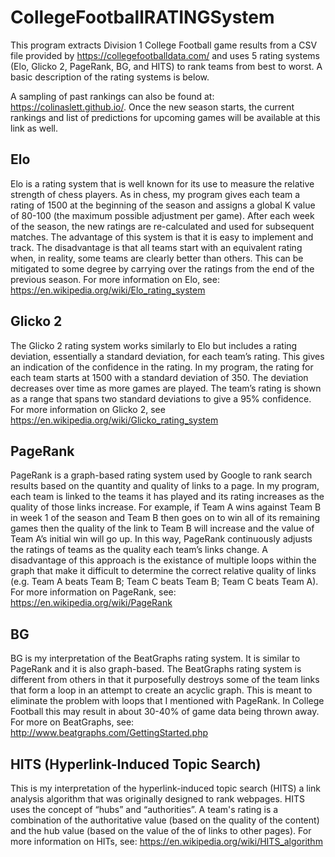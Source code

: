 # CollegeFootballRATINGSystem

This program extracts Division 1 College Football game results from a CSV file provided by https://collegefootballdata.com/ and uses 5 rating systems (Elo, Glicko 2, PageRank, BG, and HITS) to rank teams from best to worst. A basic description of the rating systems is below.

A sampling of past rankings can also be found at: https://colinaslett.github.io/.  Once the new season starts, the current rankings and list of predictions for upcoming games will be available at this link as well.

## Elo

Elo is a rating system that is well known for its use to measure the relative strength of chess players. As in chess, my program gives each team a rating of 1500 at the beginning of the season and assigns a global K value of 80-100 (the maximum possible adjustment per game). After each week of the season, the new ratings are re-calculated and used for subsequent matches. The advantage of this system is that it is easy to implement and track. The disadvantage is that all teams start with an equivalent rating when, in reality, some teams are clearly better than others. This can be mitigated to some degree by carrying over the ratings from the end of the previous season. For more information on Elo, see: https://en.wikipedia.org/wiki/Elo_rating_system

## Glicko 2

The Glicko 2 rating system works similarly to Elo but includes a rating deviation, essentially a standard deviation, for each team’s rating. This gives an indication of the confidence in the rating. In my program, the rating for each team starts at 1500 with a standard deviation of 350. The deviation decreases over time as more games are played. The team’s rating is shown as a range that spans two standard deviations to give a 95% confidence. For more information on Glicko 2, see https://en.wikipedia.org/wiki/Glicko_rating_system

## PageRank

PageRank is a graph-based rating system used by Google to rank search results based on the quantity and quality of links to a page. In my program, each team is linked to the teams it has played and its rating increases as the quality of those links increase. For example, if Team A wins against Team B in week 1 of the season and Team B then goes on to win all of its remaining games then the quality of the link to Team B will increase and the value of Team A’s initial win will go up. In this way, PageRank continuously adjusts the ratings of teams as the quality each team’s links change. A disadvantage of this approach is the existance of multiple loops within the graph that make it difficult to determine the correct relative quality of links (e.g. Team A beats Team B; Team C beats Team B; Team C beats Team A).  For more information on PageRank, see: https://en.wikipedia.org/wiki/PageRank

## BG

BG is my interpretation of the BeatGraphs rating system. It is similar to PageRank and it is also graph-based. The BeatGraphs rating system is different from others in that it purposefully destroys some of the team links that form a loop in an attempt to create an acyclic graph. This is meant to eliminate the problem with loops that I mentioned with PageRank. In College Football this may result in about 30-40% of game data being thrown away. For more on BeatGraphs, see: http://www.beatgraphs.com/GettingStarted.php

## HITS (Hyperlink-Induced Topic Search)

This is my interpretation of the hyperlink-induced topic search (HITS) a link analysis algorithm that was originally designed to rank webpages. HITS uses the concept of “hubs” and “authorities”. A team's rating is a combination of the authoritative value (based on the quality of the content) and the hub value (based on the value of the of links to other pages). For more information on HITs, see: https://en.wikipedia.org/wiki/HITS_algorithm
